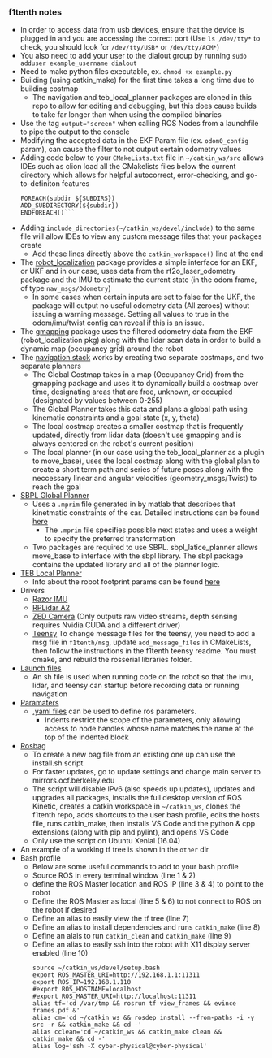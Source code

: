### f1tenth notes
- In order to access data from usb devices, ensure that the device is plugged in and you are accessing the correct port (Use `ls /dev/tty*` to check, you should look for `/dev/tty/USB*` or `/dev/tty/ACM*`)
- You also need to add your user to the dialout group by running `sudo adduser example_username dialout`
- Need to make python files executable, ex. `chmod +x example.py`
- Building (using catkin_make) for the first time takes a long time due to building costmap
    - The navigation and teb_local_planner packages are cloned in this repo to allow for editing and debugging, but this does cause builds to take far longer than when using the compiled binaries
- Use the tag `output="screen"` when calling ROS Nodes from a launchfile to pipe the output to the console
- Modifying the accepted data in the EKF Param file (ex. `odom0_config` param), can cause the filter to not output certain odometry values
- Adding code below to your `CMakeLists.txt` file in `~/catkin_ws/src` allows IDEs such as clion load all the CMakelists files below the current directory which allows for helpful autocorrect, error-checking, and go-to-definiton features
    ``` 
    FOREACH(subdir ${SUBDIRS})
    ADD_SUBDIRECTORY(${subdir})
    ENDFOREACH()```
- Adding `include_directories(~/catkin_ws/devel/include)` to the same file will allow IDEs to view any custom message files that your packages create
    - Add these lines directly above the `catkin_workspace()` line at the end
- The [robot_localization](http://wiki.ros.org/robot_localization) package provides a simple interface for an EKF, or UKF and in our case, uses data from the rf2o_laser_odometry package and the IMU to estimate the current state (in the odom frame, of type `nav_msgs/Odometry`)
    - In some cases when certain inputs are set to false for the UKF, the package will output no useful odometry data (All zeroes) without issuing a warning message. Setting all values to true in the odom/imu/twist config can reveal if this is an issue.
- The [gmapping](http://wiki.ros.org/gmapping) package uses the filtered odometry data from the EKF (robot_localization pkg) along with the lidar scan data in order to build a dynamic map (occupancy grid) around the robot
- The [navigation stack](http://wiki.ros.org/navigation?distro=kinetic) works by creating two separate costmaps, and two separate planners
    - The Global Costmap takes in a map (Occupancy Grid) from the gmapping package and uses it to dynamically build a costmap over time, designating areas that are free, unknown, or occupied (designated by values between 0-255)
    - The Global Planner takes this data and plans a global path using kinematic constraints and a goal state (x, y, theta)
    - The local costmap creates a smaller costmap that is frequently updated, directly from lidar data (doesn't use gmapping and is always centered on the robot's current position)
    - The local planner (in our case using the teb_local_planner as a plugin to move_base), uses the local costmap along with the global plan to create a short term path and series of future poses along with the neccessary linear and angular velocities (geometry_msgs/Twist) to reach the goal
- [SBPL Global Planner](http://wiki.ros.org/sbpl_lattice_planner)
    - Uses a `.mprim` file generated in by matlab that describes that kinetmatic constraints of the car. Detailed instructions can be found [here](http://sbpl.net/node/52)
        - The `.mprim` file specifies possible next states and uses a weight to specify the preferred transformation 
    - Two packages are required to use SBPL. sbpl_latice_planner allows move_base to interface with the sbpl library. The sbpl package contains the updated library and all of the planner logic.
- [TEB Local Planner](http://wiki.ros.org/teb_local_planner)
    - Info about the robot footprint params can be found [here](http://wiki.ros.org/teb_local_planner/Tutorials/Obstacle%20Avoidance%20and%20Robot%20Footprint%20Model)
- Drivers
    - [Razor IMU](https://github.com/KristofRobot/razor_imu_9dof)
    - [RPLidar A2](https://github.com/Slamtec/rplidar_ros)
    - [ZED Camera](https://github.com/willdzeng/zed_cpu_ros) (Only outputs raw video streams, depth sensing requires Nvidia CUDA and a different driver)
    - [Teensy](https://github.com/mlab-upenn/f1tenthpublic/tree/master/code/Teensy%20Firmware) To change message files for the teensy, you need to add a msg file in `f1tenth/msg`, update `add_message_files` in CMakeLists, then follow the instructions in the f1tenth teensy readme. You must cmake, and rebuild the rosserial libraries folder.
- [Launch files](http://wiki.ros.org/roslaunch)
    - An sh file is used when running code on the robot so that the imu, lidar, and teensy can startup before recording data or running navigation   
- [Paramaters](http://wiki.ros.org/rosparam#YAML_Format)
    - [.yaml files](http://wiki.ros.org/rosparam#YAML_Format) can be used to define ros parameters.
        - Indents restrict the scope of the parameters, only allowing access to node handles whose name matches the name at the top of the indented block
- [Rosbag](http://wiki.ros.org/rosbag/Commandline)
    - To create a new bag file from an existing one up can use the install.sh script
    - For faster updates, go to update settings and change main server to mirrors.ocf.berkeley.edu
    - The script will disable IPv6 (also speeds up updates), updates and upgrades all packages, installs the full desktop version of ROS Kinetic, creates a catkin workspace in `~/catkin_ws`, clones the f1tenth repo, adds shortcuts to the user bash profile, edits the hosts file, runs catkin_make, then installs VS Code and the python & cpp extensions (along with pip and pylint), and opens VS Code
    - Only use the script on Ubuntu Xenial (16.04)
- An example of a working tf tree is shown in the `other` dir
- Bash profile
    - Below are some useful commands to add to your bash profile
    - Source ROS in every terminal window (line 1 & 2)
    - define the ROS Master location and ROS IP (line 3 & 4) to point to the robot
    - Define the ROS Master as local (line 5 & 6) to not connect to ROS on the robot if desired
    - Define an alias to easily view the tf tree (line 7)
    - Define an alias to install dependencies and runs `catkin_make` (line 8)
    - Define an alais to run `catkin_clean` and `catkin_make` (line 9)
    - Define an alias to easily ssh into the robot with X11 display server enabled (line 10)
        ```source /opt/ros/kinetic/setup.bash
       source ~/catkin_ws/devel/setup.bash
       export ROS_MASTER_URI=http://192.168.1.1:11311
       export ROS_IP=192.168.1.110
       #export ROS_HOSTNAME=localhost
       #export ROS_MASTER_URI=http://localhost:11311
       alias tf='cd /var/tmp && rosrun tf view_frames && evince frames.pdf &'
       alias cm='cd ~/catkin_ws && rosdep install --from-paths -i -y src -r && catkin_make && cd -'
       alias cclean='cd ~/catkin_ws && catkin_make clean && catkin_make && cd -'
       alias log='ssh -X cyber-physical@cyber-physical'
        ```